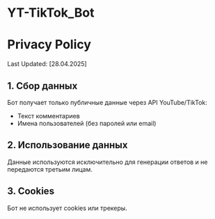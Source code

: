 # YT-TikTok_Bot
# Privacy Policy

Last Updated: [28.04.2025]

## 1. Сбор данных
Бот получает только публичные данные через API YouTube/TikTok:
- Текст комментариев
- Имена пользователей (без паролей или email)

## 2. Использование данных
Данные используются исключительно для генерации ответов и не передаются третьим лицам.

## 3. Cookies
Бот не использует cookies или трекеры.
